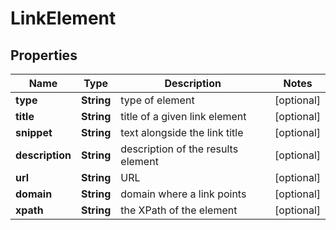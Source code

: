 

# LinkElement


## Properties

| Name | Type | Description | Notes |
|------------ | ------------- | ------------- | -------------|
|**type** | **String** | type of element |  [optional] |
|**title** | **String** | title of a given link element |  [optional] |
|**snippet** | **String** | text alongside the link title |  [optional] |
|**description** | **String** | description of the results element |  [optional] |
|**url** | **String** | URL |  [optional] |
|**domain** | **String** | domain where a link points |  [optional] |
|**xpath** | **String** | the XPath of the element |  [optional] |



